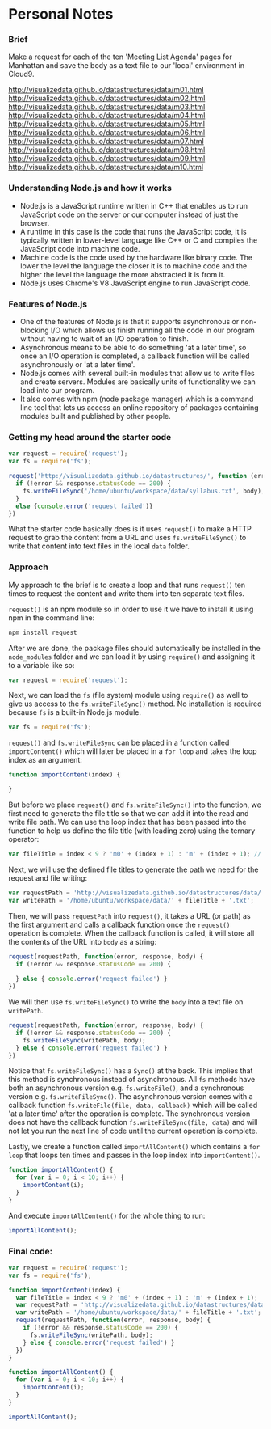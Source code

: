 # Personal Notes

### Brief
Make a request for each of the ten 'Meeting List Agenda' pages for Manhattan and save the body as a text file to our 'local' environment in Cloud9.

http://visualizedata.github.io/datastructures/data/m01.html
http://visualizedata.github.io/datastructures/data/m02.html
http://visualizedata.github.io/datastructures/data/m03.html
http://visualizedata.github.io/datastructures/data/m04.html
http://visualizedata.github.io/datastructures/data/m05.html
http://visualizedata.github.io/datastructures/data/m06.html
http://visualizedata.github.io/datastructures/data/m07.html
http://visualizedata.github.io/datastructures/data/m08.html
http://visualizedata.github.io/datastructures/data/m09.html
http://visualizedata.github.io/datastructures/data/m10.html

### Understanding Node.js and how it works

- Node.js is a JavaScript runtime written in C++ that enables us to run JavaScript code on the server or our computer instead of just the browser.
- A runtime in this case is the code that runs the JavaScript code, it is typically written in lower-level language like C++ or C and compiles the JavaScript code into machine code.
- Machine code is the code used by the hardware like binary code. The lower the level the language the closer it is to machine code and the higher the level the language the more abstracted it is from it.
- Node.js uses Chrome's V8 JavaScript engine to run JavaScript code.

### Features of Node.js

- One of the features of Node.js is that it supports asynchronous or non-blocking I/O which allows us finish running all the code in our program without having to wait of an I/O operation to finish.
- Asynchronous means to be able to do something 'at a later time', so once an I/O operation is completed, a callback function will be called asynchronously or 'at a later time'.
- Node.js comes with several built-in modules that allow us to write files and create servers. Modules are basically units of functionality we can load into our program.
- It also comes with npm (node package manager) which is a command line tool that lets us access an online repository of packages containing modules built and published by other people.

### Getting my head around the starter code

```js
var request = require('request');
var fs = require('fs');

request('http://visualizedata.github.io/datastructures/', function (error, response, body) {
  if (!error && response.statusCode == 200) {
    fs.writeFileSync('/home/ubuntu/workspace/data/syllabus.txt', body);
  }
  else {console.error('request failed')}
})
```

What the starter code basically does is it uses `request()` to make a HTTP request to grab the content from a URL and uses `fs.writeFileSync()` to write that content into text files in the local `data` folder.

### Approach

My approach to the brief is to create a loop and that runs `request()` ten times to request the content and write them into ten separate text files.


`request()` is an npm module so in order to use it we have to install it using npm in the command line:

```bash
npm install request
```

After we are done, the package files should automatically be installed in the `node_modules` folder and we can load it by using `require()` and assigning it to a variable like so:

```js
var request = require('request');
```
Next, we can load the `fs` (file system) module using `require()` as well to give us access to the `fs.writeFileSync()` method. No installation is required because `fs` is a built-in Node.js module.

```js
var fs = require('fs');
```

`request()` and `fs.writeFileSync` can be placed in a function called `importContent()` which will later be placed in a `for loop` and takes the loop index as an argument:

```js
function importContent(index) {

}
```

But before we place `request()` and `fs.writeFileSync()` into the function, we first need to generate the file title so that we can add it into the read and write file path. We can use the loop index that has been passed into the function to help us define the file title (with leading zero) using the ternary operator:

```js
var fileTitle = index < 9 ? 'm0' + (index + 1) : 'm' + (index + 1); // 'm01' to 'm10'
```

Next, we will use the defined file titles to generate the path we need for the request and file writing:

```js
var requestPath = 'http://visualizedata.github.io/datastructures/data/' + fileTitle + '.html';
var writePath = '/home/ubuntu/workspace/data/' + fileTitle + '.txt';
```

Then, we will pass `requestPath` into `request()`, it takes a URL (or path) as the first argument and calls a callback function once the `request()` operation is complete. When the callback function is called, it will store all the contents of the URL into `body` as a string:

```js
request(requestPath, function(error, response, body) {
  if (!error && response.statusCode == 200) {
  
  } else { console.error('request failed') }
})
```

We will then use `fs.writeFileSync()` to write the `body` into a text file on `writePath`.

```js
request(requestPath, function(error, response, body) {
  if (!error && response.statusCode == 200) {
    fs.writeFileSync(writePath, body);
  } else { console.error('request failed') }
})
```
Notice that `fs.writeFileSync()` has a `Sync()` at the back. This implies that this method is synchronous instead of asynchronous. All `fs` methods have both an asynchronous version e.g. `fs.writeFile()`, and a synchronous version e.g. `fs.writeFileSync()`. The asynchronous version comes with a callback function `fs.writeFile(file, data, callback)` which will be called 'at a later time' after the operation is complete. The synchronous version does not have the callback function `fs.writeFileSync(file, data)` and will not let you run the next line of code until the current operation is complete.

Lastly, we create a function called `importAllContent()` which contains a `for loop` that loops ten times and passes in the loop index into `importContent()`.

```js
function importAllContent() {
  for (var i = 0; i < 10; i++) {
    importContent(i);
  }
}
```
And execute `importAllContent()` for the whole thing to run:

```js
importAllContent();
```

### Final code:
```js
var request = require('request');
var fs = require('fs');

function importContent(index) {
  var fileTitle = index < 9 ? 'm0' + (index + 1) : 'm' + (index + 1);
  var requestPath = 'http://visualizedata.github.io/datastructures/data/' + fileTitle + '.html';
  var writePath = '/home/ubuntu/workspace/data/' + fileTitle + '.txt';
  request(requestPath, function(error, response, body) {
    if (!error && response.statusCode == 200) {
      fs.writeFileSync(writePath, body);
    } else { console.error('request failed') }
  })
}

function importAllContent() {
  for (var i = 0; i < 10; i++) {
    importContent(i);
  }
}

importAllContent();
```